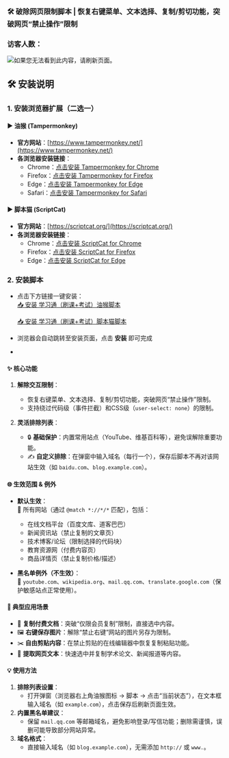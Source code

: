 ### 🛠️ 破除网页限制脚本 | 恢复右键菜单、文本选择、复制/剪切功能，突破网页“禁止操作”限制
### 访客人数：
<img src="https://count.kjchmc.cn/get/@Byass-Web-Restrictions?theme=rule34" alt="如果您无法看到此内容，请刷新页面。">

## 🛠️ 安装说明  
### 1. 安装浏览器扩展（二选一）  
#### ▶ 油猴 (Tampermonkey)  
- **官方网站**：[https://www.tampermonkey.net/](https://www.tampermonkey.net/)  
- **各浏览器安装链接**：  
  - Chrome：[点击安装 Tampermonkey for Chrome](https://chrome.google.com/webstore/detail/tampermonkey/dhdgffkkebhmkfjojejmpbldmpobfkfo)  
  - Firefox：[点击安装 Tampermonkey for Firefox](https://addons.mozilla.org/en-US/firefox/addon/tampermonkey/)  
  - Edge：[点击安装 Tampermonkey for Edge](https://microsoftedge.microsoft.com/addons/detail/tampermonkey/iikmkjmpaadaobahmlepeloendndfphd)  
  - Safari：[点击安装 Tampermonkey for Safari](https://apps.apple.com/us/app/tampermonkey/id1482490089)  

#### ▶ 脚本猫 (ScriptCat)  
- **官方网站**：[https://scriptcat.org/](https://scriptcat.org/)  
- **各浏览器安装链接**：  
  - Chrome：[点击安装 ScriptCat for Chrome](https://chrome.google.com/webstore/detail/scriptcat/lhplgjmbpnjgjmpbokdjpcbbekifcmli)  
  - Firefox：[点击安装 ScriptCat for Firefox](https://addons.mozilla.org/zh-CN/firefox/addon/scriptcat/)  
  - Edge：[点击安装 ScriptCat for Edge](https://microsoftedge.microsoft.com/addons/detail/scriptcat/llhcdfddnmmcmlbdennkpdnlnbgbmfak)  

### 2. 安装脚本  
- 点击下方链接一键安装：  
  [📥 安装 学习通（刷课+考试）油猴脚本](https://greasyfork.org/zh-CN/scripts/535746-%E7%BD%91%E9%A1%B5%E9%99%90%E5%88%B6%E8%A7%A3%E9%99%A4)
  
  [📥 安装 学习通（刷课+考试）脚本猫脚本](https://scriptcat.org/zh-CN/script-show-page/3403)
- 浏览器会自动跳转至安装页面，点击 **安装** 即可完成
- 
#### ✨ **核心功能**  
1. **解除交互限制**：  
   - 恢复右键菜单、文本选择、复制/剪切功能，突破网页“禁止操作”限制。  
   - 支持绕过代码级（事件拦截）和CSS级（`user-select: none`）的限制。  

2. **灵活排除列表**：  
   - 🔒 **基础保护**：内置常用站点（YouTube、维基百科等），避免误解除重要功能。  
   - ✍️ **自定义排除**：在弹窗中输入域名（每行一个），保存后脚本不再对该网站生效（如 `baidu.com`、`blog.example.com`）。  


#### 🌐 **生效范围 & 例外**  
- **默认生效**：  
  📍 所有网站（通过 `@match *://*/*` 匹配），包括：  
  - 在线文档平台（百度文库、道客巴巴）  
  - 新闻资讯站（禁止复制的文章页）  
  - 技术博客/论坛（限制选择的代码块）  
  - 教育资源网（付费内容页）  
  - 商品详情页（禁止复制价格/描述）  

- **黑名单例外（不生效）**：  
  🚫 `youtube.com`、`wikipedia.org`、`mail.qq.com`、`translate.google.com`（保护敏感站点正常使用）。  


#### 🚀 **典型应用场景**  
- 📄 **复制付费文档**：突破“仅限会员复制”限制，直接选中内容。  
- 🖼️ **右键保存图片**：解除“禁止右键”网站的图片另存为限制。  
- ✂️ **自由剪贴内容**：在禁止剪贴的在线编辑器中恢复复制粘贴功能。  
- 📝 **提取网页文本**：快速选中并复制学术论文、新闻报道等内容。  
#### 💡 **使用方法**  
1. **排除列表设置**：  
   - 打开弹窗（浏览器右上角油猴图标 → 脚本 → 点击“当前状态”），在文本框输入域名（如 `example.com`），点击保存后刷新页面生效。  
2. **内置黑名单建议**：  
   - 保留 `mail.qq.com` 等邮箱域名，避免影响登录/写信功能；删除需谨慎，误删可能导致部分网站异常。  
3. **域名格式**：  
   - 直接输入域名（如 `blog.example.com`），无需添加 `http://` 或 `www.`。 
